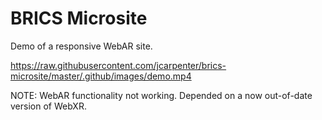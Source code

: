 # BRICS Microsite

Demo of a responsive WebAR site.

https://raw.githubusercontent.com/jcarpenter/brics-microsite/master/.github/images/demo.mp4

NOTE: WebAR functionality not working. Depended on a now out-of-date version of WebXR.